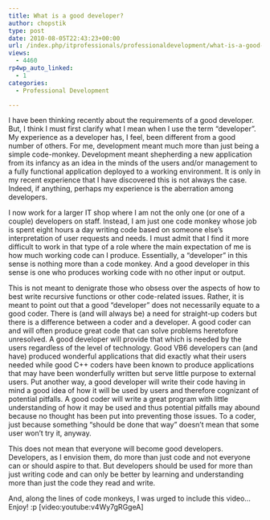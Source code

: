 ```yaml
---
title: What is a good developer?
author: chopstik
type: post
date: 2010-08-05T22:43:23+00:00
url: /index.php/itprofessionals/professionaldevelopment/what-is-a-good-developer/
views:
  - 4460
rp4wp_auto_linked:
  - 1
categories:
  - Professional Development

---
```

I have been thinking recently about the requirements of a good developer. But, I think I must first clarify what I mean when I use the term &#8220;developer&#8221;. My experience as a developer has, I feel, been different from a good number of others. For me, development meant much more than just being a simple code-monkey. Development meant shepherding a new application from its infancy as an idea in the minds of the users and/or management to a fully functional application deployed to a working environment. It is only in my recent experience that I have discovered this is not always the case. Indeed, if anything, perhaps my experience is the aberration among developers.

I now work for a larger IT shop where I am not the only one (or one of a couple) developers on staff. Instead, I am just one code monkey whose job is spent eight hours a day writing code based on someone else&#8217;s interpretation of user requests and needs. I must admit that I find it more difficult to work in that type of a role where the main expectation of me is how much working code can I produce. Essentially, a &#8220;developer&#8221; in this sense is nothing more than a code monkey. And a good developer in this sense is one who produces working code with no other input or output.

This is not meant to denigrate those who obsess over the aspects of how to best write recursive functions or other code-related issues. Rather, it is meant to point out that a good &#8220;developer&#8221; does not necessarily equate to a good coder. There is (and will always be) a need for straight-up coders but there is a difference between a coder and a developer. A good coder can and will often produce great code that can solve problems heretofore unresolved. A good developer will provide that which is needed by the users regardless of the level of technology. Good VB6 developers can (and have) produced wonderful applications that did exactly what their users needed while good C++ coders have been known to produce applications that may have been wonderfully written but serve little purpose to external users. Put another way, a good developer will write their code having in mind a good idea of how it will be used by users and therefore cognizant of potential pitfalls. A good coder will write a great program with little understanding of how it may be used and thus potential pitfalls may abound because no thought has been put into preventing those issues. To a coder, just because something &#8220;should be done that way&#8221; doesn&#8217;t mean that some user won&#8217;t try it, anyway.

This does not mean that everyone will become good developers. Developers, as I envision them, do more than just code and not everyone can or should aspire to that. But developers should be used for more than just writing code and can only be better by learning and understanding more than just the code they read and write.

And, along the lines of code monkeys, I was urged to include this video&#8230; Enjoy! :p [video:youtube:v4Wy7gRGgeA]